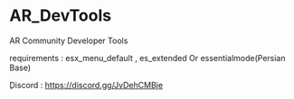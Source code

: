 # AR_DevTools

AR Community Developer Tools

requirements : 
esx_menu_default ,
es_extended Or essentialmode(Persian Base)

ِDiscord : https://discord.gg/JvDehCMBje
